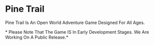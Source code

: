 <html>
  <h1 Style="Font-Family('Courier New')"> Pine Trail </h1>
  <p Style="Font-Family('Courier New')"> Pine Trail Is An Open World Adventure Game Designed For All Ages.</p>
  <p Style="Font-Family('Courier New')">* Please Note That The Game IS In Early Development Stages. We Are Working On A Public Release.*
</html>

